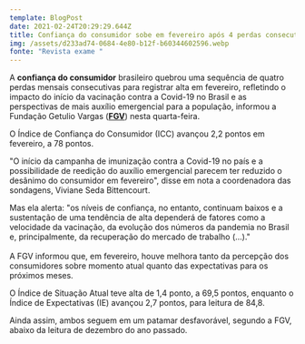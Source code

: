 ```yaml
---
template: BlogPost
date: 2021-02-24T20:29:29.644Z
title: Confiança do consumidor sobe em fevereiro após 4 perdas consecutivas
img: /assets/d233ad74-0684-4e80-b12f-b60344602596.webp
fonte: "Revista exame "
---
```

A **confiança do consumidor** brasileiro quebrou uma sequência de quatro perdas mensais consecutivas para registrar alta em fevereiro, refletindo o impacto do início da vacinação contra a Covid-19 no Brasil e as perspectivas de mais auxílio emergencial para a população, informou a Fundação Getulio Vargas (**[FGV](https://exame.com/noticias-sobre/fgv/)**) nesta quarta-feira.

O Índice de Confiança do Consumidor (ICC) avançou 2,2 pontos em fevereiro, a 78 pontos.

"O início da campanha de imunização contra a Covid-19 no país e a possibilidade de reedição do auxílio emergencial parecem ter reduzido o desânimo do consumidor em fevereiro", disse em nota a coordenadora das sondagens, Viviane Seda Bittencourt.

Mas ela alerta: "os níveis de confiança, no entanto, continuam baixos e a sustentação de uma tendência de alta dependerá de fatores como a velocidade da vacinação, da evolução dos números da pandemia no Brasil e, principalmente, da recuperação do mercado de trabalho (...)."\
\
A FGV informou que, em fevereiro, houve melhora tanto da percepção dos consumidores sobre momento atual quanto das expectativas para os próximos meses.

O Índice de Situação Atual teve alta de 1,4 ponto, a 69,5 pontos, enquanto o Índice de Expectativas (IE) avançou 2,7 pontos, para leitura de 84,8.

Ainda assim, ambos seguem em um patamar desfavorável, segundo a FGV, abaixo da leitura de dezembro do ano passado.